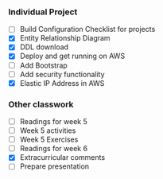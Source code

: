 
### Individual Project
 - [ ] Build Configuration Checklist for projects
 - [X] Entity Relationship Diagram
 - [X] DDL download
 - [X] Deploy and get running on AWS
 - [ ] Add Bootstrap
 - [ ] Add security functionality
 - [X] Elastic IP Address in AWS

 ### Other classwork
 - [ ] Readings for week 5
 - [ ] Week 5 activities
 - [ ] Week 5 Exercises
 - [ ] Readings for week 6
 - [X] Extracurricular comments
 - [ ] Prepare presentation